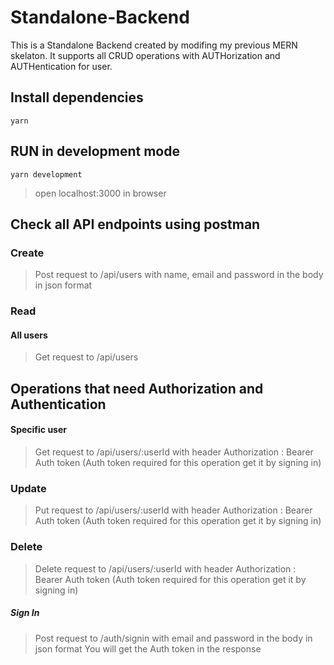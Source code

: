 # Standalone-Backend
This is a Standalone Backend created by modifing my previous MERN skelaton. It supports all CRUD operations with AUTHorization and AUTHentication for user.
## Install dependencies
`yarn`
## RUN in development mode
`yarn development`
> open localhost:3000 in browser
## Check all API endpoints using postman
### Create
>Post request to /api/users with name, email and password in the body in json format 
### Read
#### All users
>Get request to /api/users
## Operations that need Authorization and Authentication 
#### Specific user
>Get request to /api/users/:userId with header Authorization : Bearer Auth token (Auth token required for this operation get it by signing in)
### Update
>Put request to /api/users/:userId with header Authorization : Bearer Auth token (Auth token required for this operation get it by signing in)
### Delete
>Delete request to /api/users/:userId with header Authorization : Bearer Auth token (Auth token required for this operation get it by signing in)
##### Sign In
>Post request to /auth/signin with email and password in the body in json format
>You will get the Auth token in the response
